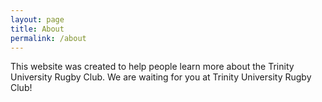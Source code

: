 ```yaml
---
layout: page
title: About
permalink: /about
---
```


This website was created to help people learn more about the Trinity University Rugby Club. We are waiting for you at Trinity University Rugby Club!
